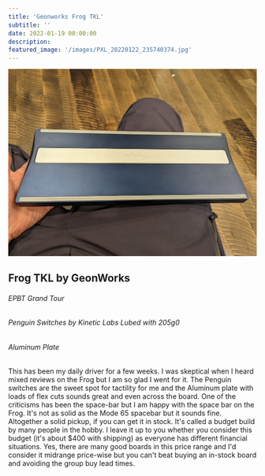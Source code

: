```yaml
---
title: 'Geonworks Frog TKL'
subtitle: '' 
date: 2022-01-19 00:00:00
description: 
featured_image: '/images/PXL_20220122_235740374.jpg'
---
```


![](/images/PXL_20220122_235931087.jpg)

## Frog TKL by GeonWorks
###### EPBT Grand Tour
###### Penguin Switches by Kinetic Labs Lubed with 205g0
###### Aluminum Plate

This has been my daily driver for a few weeks. I was skeptical when I heard mixed reviews on the Frog but I am so glad I went for it. The Penguin switches are the sweet spot for tactility for me and the Aluminum plate with loads of flex cuts sounds great and even across the board. One of the criticisms has been the space-bar but I am happy with the space bar on the Frog. It's not as solid as the Mode 65 spacebar but it sounds fine. Altogether a solid pickup, if you can get it in stock. It's called a budget build by many people in the hobby. I leave it up to you whether you consider this budget (it's about $400 with shipping) as everyone has different financial situations. Yes, there are many good boards in this price range and I'd consider it midrange price-wise but you can't beat buying an in-stock board and avoiding the group buy lead times. 
